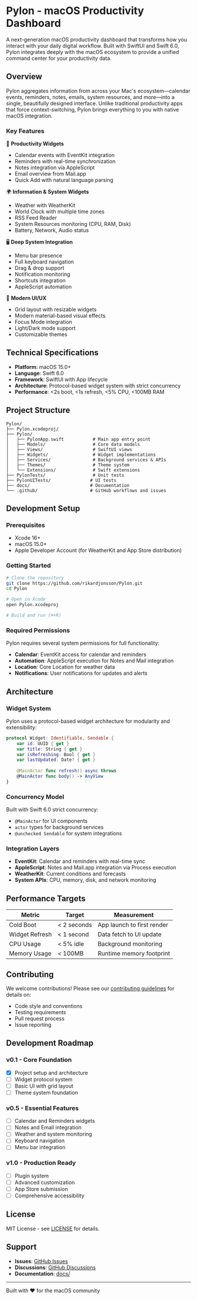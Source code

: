 # Pylon - macOS Productivity Dashboard

A next-generation macOS productivity dashboard that transforms how you interact with your daily digital workflow. Built with SwiftUI and Swift 6.0, Pylon integrates deeply with the macOS ecosystem to provide a unified command center for your productivity data.

## Overview

Pylon aggregates information from across your Mac's ecosystem—calendar events, reminders, notes, emails, system resources, and more—into a single, beautifully designed interface. Unlike traditional productivity apps that force context-switching, Pylon brings everything to you with native macOS integration.

### Key Features

🧠 **Productivity Widgets**
- Calendar events with EventKit integration
- Reminders with real-time synchronization
- Notes integration via AppleScript
- Email overview from Mail.app
- Quick Add with natural language parsing

🌍 **Information & System Widgets**
- Weather with WeatherKit
- World Clock with multiple time zones
- RSS Feed Reader
- System Resources monitoring (CPU, RAM, Disk)
- Battery, Network, Audio status

🖥️ **Deep System Integration**
- Menu bar presence
- Full keyboard navigation
- Drag & drop support
- Notification monitoring
- Shortcuts integration
- AppleScript automation

🧩 **Modern UI/UX**
- Grid layout with resizable widgets
- Modern material-based visual effects
- Focus Mode integration
- Light/Dark mode support
- Customizable themes

## Technical Specifications

- **Platform**: macOS 15.0+
- **Language**: Swift 6.0
- **Framework**: SwiftUI with App lifecycle
- **Architecture**: Protocol-based widget system with strict concurrency
- **Performance**: <2s boot, <1s refresh, <5% CPU, <100MB RAM

## Project Structure

```
Pylon/
├── Pylon.xcodeproj/
├── Pylon/
│   ├── PylonApp.swift           # Main app entry point
│   ├── Models/                  # Core data models
│   ├── Views/                   # SwiftUI views
│   ├── Widgets/                 # Widget implementations
│   ├── Services/                # Background services & APIs
│   ├── Themes/                  # Theme system
│   └── Extensions/              # Swift extensions
├── PylonTests/                  # Unit tests
├── PylonUITests/               # UI tests
├── docs/                       # Documentation
└── .github/                    # GitHub workflows and issues
```

## Development Setup

### Prerequisites
- Xcode 16+
- macOS 15.0+
- Apple Developer Account (for WeatherKit and App Store distribution)

### Getting Started
```bash
# Clone the repository
git clone https://github.com/rikardjonsson/Pylon.git
cd Pylon

# Open in Xcode
open Pylon.xcodeproj

# Build and run (⌘+R)
```

### Required Permissions
Pylon requires several system permissions for full functionality:
- **Calendar**: EventKit access for calendar and reminders
- **Automation**: AppleScript execution for Notes and Mail integration
- **Location**: Core Location for weather data
- **Notifications**: User notifications for updates and alerts

## Architecture

### Widget System
Pylon uses a protocol-based widget architecture for modularity and extensibility:

```swift
protocol Widget: Identifiable, Sendable {
    var id: UUID { get }
    var title: String { get }
    var isRefreshing: Bool { get }
    var lastUpdated: Date? { get }
    
    @MainActor func refresh() async throws
    @MainActor func body() -> AnyView
}
```

### Concurrency Model
Built with Swift 6.0 strict concurrency:
- `@MainActor` for UI components
- `actor` types for background services
- `@unchecked Sendable` for system integrations

### Integration Layers
- **EventKit**: Calendar and reminders with real-time sync
- **AppleScript**: Notes and Mail.app integration via Process execution
- **WeatherKit**: Current conditions and forecasts
- **System APIs**: CPU, memory, disk, and network monitoring

## Performance Targets

| Metric | Target | Measurement |
|--------|--------|-------------|
| Cold Boot | < 2 seconds | App launch to first render |
| Widget Refresh | < 1 second | Data fetch to UI update |
| CPU Usage | < 5% idle | Background monitoring |
| Memory Usage | < 100MB | Runtime memory footprint |

## Contributing

We welcome contributions! Please see our [contributing guidelines](CONTRIBUTING.md) for details on:
- Code style and conventions
- Testing requirements
- Pull request process
- Issue reporting

## Development Roadmap

### v0.1 - Core Foundation
- [x] Project setup and architecture
- [ ] Widget protocol system
- [ ] Basic UI with grid layout
- [ ] Theme system foundation

### v0.5 - Essential Features
- [ ] Calendar and Reminders widgets
- [ ] Notes and Email integration
- [ ] Weather and system monitoring
- [ ] Keyboard navigation
- [ ] Menu bar integration

### v1.0 - Production Ready
- [ ] Plugin system
- [ ] Advanced customization
- [ ] App Store submission
- [ ] Comprehensive accessibility

## License

MIT License - see [LICENSE](LICENSE) for details.

## Support

- **Issues**: [GitHub Issues](https://github.com/rikardjonsson/Pylon/issues)
- **Discussions**: [GitHub Discussions](https://github.com/rikardjonsson/Pylon/discussions)
- **Documentation**: [docs/](docs/)

---

Built with ❤️ for the macOS community